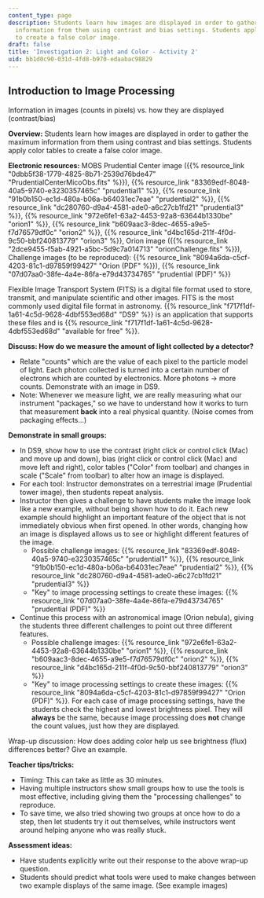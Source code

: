 ```yaml
---
content_type: page
description: Students learn how images are displayed in order to gather the maximum
  information from them using contrast and bias settings. Students apply color tables
  to create a false color image.
draft: false
title: 'Investigation 2: Light and Color - Activity 2'
uid: bb1d0c90-031d-4fd8-b970-edaabac98829
---
```

## **Introduction to Image Processing**

Information in images (counts in pixels) vs. how they are displayed (contrast/bias)

**Overview:** Students learn how images are displayed in order to gather the maximum information from them using contrast and bias settings. Students apply color tables to create a false color image.

**Electronic resources:** MOBS Prudential Center image ({{% resource_link "0dbb5f38-1779-4825-8b71-2539d76bde47" "PrudentialCenterMicoObs.fits" %}}), {{% resource_link "83369edf-8048-40a5-9740-e3230357465c" "prudential1" %}}, {{% resource_link "91b0b150-ec1d-480a-b06a-b64031ec7eae" "prudential2" %}}, {{% resource_link "dc280760-d9a4-4581-ade0-a6c27cb1fd21" "prudential3" %}}, {{% resource_link "972e6fe1-63a2-4453-92a8-63644b1330be" "orion1" %}}, {{% resource_link "b609aac3-8dec-4655-a9e5-f7d76579df0c" "orion2" %}}, {{% resource_link "d4bc165d-211f-4f0d-9c50-bbf240813779" "orion3" %}}, Orion image ({{% resource_link "2dce9455-f5ab-4921-a5bc-5d9c7a014713" "orionChallenge.fits" %}}), Challenge images (to be reproduced): {{% resource_link "8094a6da-c5cf-4203-81c1-d97859f99427" "Orion (PDF" %}}), {{% resource_link "07d07aa0-38fe-4a4e-86fa-e79d43734765" "prudential (PDF)" %}}

Flexible Image Transport System (FITS) is a digital file format used to store, transmit, and manipulate scientific and other images. FITS is the most commonly used digital file format in astronomy. {{% resource_link "f717f1df-1a61-4c5d-9628-4dbf553ed68d" "DS9" %}} is an application that supports these files and is {{% resource_link "f717f1df-1a61-4c5d-9628-4dbf553ed68d" "available for free" %}}.

**Discuss: How do we measure the amount of light collected by a detector?**

- Relate "counts" which are the value of each pixel to the particle model of light. Each photon collected is turned into a certain number of electrons which are counted by electronics. More photons → more counts. Demonstrate with an image in DS9.
- Note: Whenever we measure light, we are really measuring what our instrument "packages," so we have to understand how it works to turn that measurement **back** into a real physical quantity. (Noise comes from packaging effects…)

**Demonstrate in small groups:**

- In DS9, show how to use the contrast (right click or control click (Mac) and move up and down), bias (right click or control click (Mac) and move left and right), color tables ("Color" from toolbar) and changes in scale ("Scale" from toolbar) to alter how an image is displayed.
- For each tool: Instructor demonstrates on a terrestrial image (Prudential tower image), then students repeat analysis.
- Instructor then gives a challenge to have students make the image look like a new example, without being shown how to do it. Each new example should highlight an important feature of the object that is not immediately obvious when first opened. In other words, changing how an image is displayed allows us to see or highlight different features of the image. 
    - Possible challenge images: {{% resource_link "83369edf-8048-40a5-9740-e3230357465c" "prudential1" %}}, {{% resource_link "91b0b150-ec1d-480a-b06a-b64031ec7eae" "prudential2" %}}, {{% resource_link "dc280760-d9a4-4581-ade0-a6c27cb1fd21" "prudential3" %}}
    - "Key" to image processing settings to create these images: {{% resource_link "07d07aa0-38fe-4a4e-86fa-e79d43734765" "prudential (PDF)" %}}
- Continue this process with an astronomical image (Orion nebula), giving the students three different challenges to point out three different features. 
    - Possible challenge images: {{% resource_link "972e6fe1-63a2-4453-92a8-63644b1330be" "orion1" %}}, {{% resource_link "b609aac3-8dec-4655-a9e5-f7d76579df0c" "orion2" %}}, {{% resource_link "d4bc165d-211f-4f0d-9c50-bbf240813779" "orion3" %}}
    - "Key" to image processing settings to create these images: {{% resource_link "8094a6da-c5cf-4203-81c1-d97859f99427" "Orion (PDF)" %}}. For each case of image processing settings, have the students check the highest and lowest brightness pixel. They will **always** be the same, because image processing does **not** change the count values, just how they are displayed.

Wrap-up discussion: How does adding color help us see brightness (flux) differences better? Give an example.

**Teacher tips/tricks:**

- Timing: This can take as little as 30 minutes.
- Having multiple instructors show small groups how to use the tools is most effective, including giving them the "processing challenges" to reproduce.
- To save time, we also tried showing two groups at once how to do a step, then let students try it out themselves, while instructors went around helping anyone who was really stuck.

**Assessment ideas:**

- Have students explicitly write out their response to the above wrap-up question.
- Students should predict what tools were used to make changes between two example displays of the same image. (See example images)
